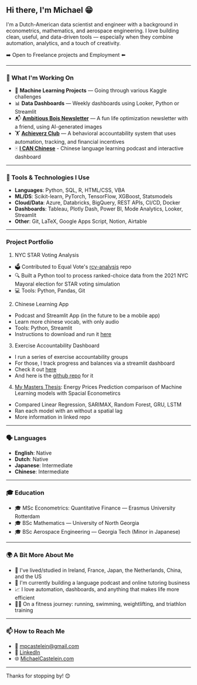 ## Hi there, I'm Michael 😁

I'm a Dutch-American data scientist and engineer with a background in econometrics, mathematics, and aerospace engineering. I love building clean, useful, and data-driven tools — especially when they combine automation, analytics, and a touch of creativity.

➡️ Open to Freelance projects and Employment ⬅️

---

### 🚀 What I'm Working On
- 🧠 **Machine Learning Projects** — Going through various Kaggle challenges
- 📊 **Data Dashboards** — Weekly dashboards using Looker, Python or Streamlit
- 📬 **[Ambitious Bois Newsletter](https://ambitiousbois.beehiiv.com/)** — A fun life optimization newsletter with a friend, using AI-generated images
- 🏋️ **[Achieverz Club](www.achieverzclub.com)** — A behavioral accountability system that uses automation, tracking, and financial incentives
- 🀄 **[I CAN Chinese](https://github.com/mcastelein/I-CAN-Chinese)** - Chinese language learning podcast and interactive dashboard

---

### 🧰 Tools & Technologies I Use
- **Languages**: Python, SQL, R, HTML/CSS, VBA
- **ML/DS**: Scikit-learn, PyTorch, TensorFlow, XGBoost, Statsmodels
- **Cloud/Data**: Azure, Databricks, BigQuery, REST APIs, CI/CD, Docker
- **Dashboards**: Tableau, Plotly Dash, Power BI, Mode Analytics, Looker, Streamlit
- **Other**: Git, LaTeX, Google Apps Script, Notion, Airtable

---

### Project Portfolio
1. NYC STAR Voting Analysis
- 🗳️ Contributed to Equal Vote's [rcv-analysis](https://github.com/Equal-Vote/rcv-analysis) repo
- 🔍 Built a Python tool to process ranked-choice data from the 2021 NYC Mayoral election for STAR voting simulation
- 💻 Tools: Python, Pandas, Git
2. Chinese Learning App
- Podcast and Streamlit App (in the future to be a mobile app)
- Learn more chinese vocab, with only audio
- Tools: Python, Streamlit
- Instructions to download and run it [here](https://github.com/mcastelein/I-CAN-Chinese/tree/main)
3. Exercise Accountability Dashboard
- I run a series of exercise accountability groups
- For those, I track progress and balances via a streamlit dashboard
- Check it out [here](https://exercise-accountability-dashboard.streamlit.app/)
- And here is the [github repo](https://github.com/mcastelein/AccountabilityDashboard) for it
4. [My Masters Thesis](https://github.com/mcastelein/Masters-Thesis/tree/main): Energy Prices Prediction comparison of Machine Learning models with Spacial Econometircs
- Compared Linear Regression, SARIMAX, Random Forest, GRU, LSTM
- Ran each model with an without a spatial lag
- More information in linked repo

---

### 🗣️ Languages
- **English**: Native
- **Dutch**: Native
- **Japanese**: Intermediate
- **Chinese**: Intermediate

---

### 🎓 Education
- 🎓 MSc Econometrics: Quantitative Finance — Erasmus University Rotterdam
- 🎓 BSc Mathematics — University of North Georgia
- 🎓 BSc Aerospace Engineering — Georgia Tech (Minor in Japanese)

---

### 🌍 A Bit More About Me
- 🧳 I've lived/studied in Ireland, France, Japan, the Netherlands, China, and the US
- 👯 I'm currently building a language podcast and online tutoring business
- 📈 I love automation, dashboards, and anything that makes life more efficient
- 🏃‍♂️ On a fitness journey: running, swimming, weightlifting, and triathlon training

---

### 📫 How to Reach Me
- 📧 [mpcastelein@gmail.com](mailto:mpcastelein@gmail.com)
- 💼 [LinkedIn](https://linkedin.com/in/michael-castelein)
- 🌐 [MichaelCastelein.com](https://MichaelCastelein.com)

---

Thanks for stopping by! 😊
